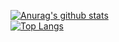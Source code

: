 [![Anurag's github stats](https://github-readme-stats.vercel.app/api?username=serivesmejia&layout=compact&theme=radical)](https://github.com/anuraghazra/github-readme-stats)</br>
[![Top Langs](https://github-readme-stats.vercel.app/api/top-langs/?username=serivesmejia&layout=compact&theme=radical)](https://github.com/anuraghazra/github-readme-stats)
